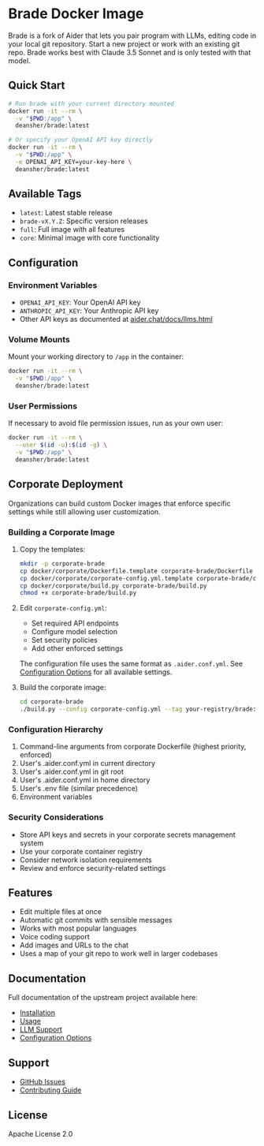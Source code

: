 # Brade Docker Image

Brade is a fork of Aider that lets you pair program with LLMs, editing code in your local git repository.
Start a new project or work with an existing git repo.
Brade works best with Claude 3.5 Sonnet and is only tested with that model.

## Quick Start

```bash
# Run brade with your current directory mounted
docker run -it --rm \
  -v "$PWD:/app" \
  deansher/brade:latest

# Or specify your OpenAI API key directly
docker run -it --rm \
  -v "$PWD:/app" \
  -e OPENAI_API_KEY=your-key-here \
  deansher/brade:latest
```

## Available Tags

- `latest`: Latest stable release
- `brade-vX.Y.Z`: Specific version releases
- `full`: Full image with all features
- `core`: Minimal image with core functionality

## Configuration

### Environment Variables

- `OPENAI_API_KEY`: Your OpenAI API key
- `ANTHROPIC_API_KEY`: Your Anthropic API key
- Other API keys as documented at [aider.chat/docs/llms.html](https://aider.chat/docs/llms.html)

### Volume Mounts

Mount your working directory to `/app` in the container:

```bash
docker run -it --rm \
  -v "$PWD:/app" \
  deansher/brade:latest
```

### User Permissions

If necessary to avoid file permission issues, run as your own user:

```bash
docker run -it --rm \
  --user $(id -u):$(id -g) \
  -v "$PWD:/app" \
  deansher/brade:latest
```

## Corporate Deployment

Organizations can build custom Docker images that enforce specific settings while still allowing user customization.

### Building a Corporate Image

1. Copy the templates:
   ```bash
   mkdir -p corporate-brade
   cp docker/corporate/Dockerfile.template corporate-brade/Dockerfile
   cp docker/corporate/corporate-config.yml.template corporate-brade/corporate-config.yml
   cp docker/corporate/build.py corporate-brade/build.py
   chmod +x corporate-brade/build.py
   ```

2. Edit `corporate-config.yml`:
   - Set required API endpoints
   - Configure model selection
   - Set security policies
   - Add other enforced settings
   
   The configuration file uses the same format as `.aider.conf.yml`. See [Configuration Options](https://aider.chat/docs/config/options.html) for all available settings.

3. Build the corporate image:
   ```bash
   cd corporate-brade
   ./build.py --config corporate-config.yml --tag your-registry/brade:corporate
   ```

### Configuration Hierarchy

1. Command-line arguments from corporate Dockerfile (highest priority, enforced)
2. User's .aider.conf.yml in current directory
3. User's .aider.conf.yml in git root
4. User's .aider.conf.yml in home directory
5. User's .env file (similar precedence)
6. Environment variables

### Security Considerations

- Store API keys and secrets in your corporate secrets management system
- Use your corporate container registry
- Consider network isolation requirements
- Review and enforce security-related settings

## Features

- Edit multiple files at once
- Automatic git commits with sensible messages
- Works with most popular languages
- Voice coding support
- Add images and URLs to the chat
- Uses a map of your git repo to work well in larger codebases

## Documentation

Full documentation of the upstream project available here:
- [Installation](https://aider.chat/docs/install.html)
- [Usage](https://aider.chat/docs/usage.html)
- [LLM Support](https://aider.chat/docs/llms.html)
- [Configuration Options](https://aider.chat/docs/config/options.html)

## Support

- [GitHub Issues](https://github.com/deansher/brade/issues)
- [Contributing Guide](https://github.com/deansher/brade/blob/main/CONTRIBUTING.md)

## License

Apache License 2.0
